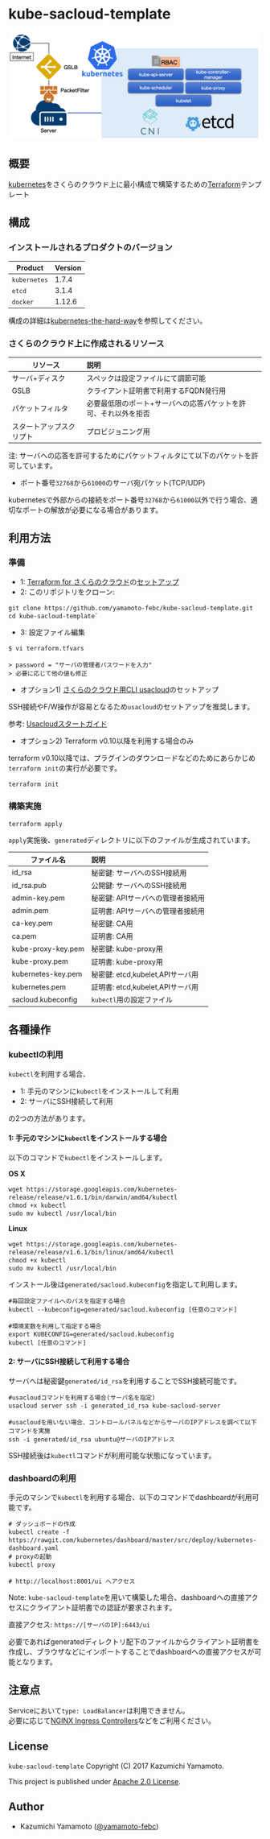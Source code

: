 # kube-sacloud-template

![overview](images/overview.png "overview")

## 概要

[kubernetes](https://kubernetes.io)をさくらのクラウド上に最小構成で構築するための[Terraform](https://terraform.io)テンプレート

## 構成

### インストールされるプロダクトのバージョン

|   Product  | Version |
|------------|---------|
|`kubernetes`| 1.7.4   |
|`etcd`      | 3.1.4   |
|`docker`    | 1.12.6  |

構成の詳細は[kubernetes-the-hard-way](https://github.com/kelseyhightower/kubernetes-the-hard-way)を参照してください。

### さくらのクラウド上に作成されるリソース

|   リソース            | 説明     |
|----------------------|:---------|
|サーバ+ディスク         | スペックは設定ファイルにて調節可能     |
|GSLB                  | クライアント証明書で利用するFQDN発行用 |
|パケットフィルタ        | 必要最低限のポート+サーバへの応答パケットを許可、それ以外を拒否 |
|スタートアップスクリプト | プロビジョニング用 |

注: サーバへの応答を許可するためにパケットフィルタにて以下のパケットを許可しています。   

- ポート番号`32768`から`61000`のサーバ宛パケット(TCP/UDP)

kubernetesで外部からの接続をポート番号`32768`から`61000`以外で行う場合、適切なポートの解放が必要になる場合があります。  

## 利用方法

### 準備

- 1: [Terraform for さくらのクラウド](https://github.com/sacloud/terraform-provider-sakuracloud)の[セットアップ](https://sacloud.github.io/terraform-provider-sakuracloud/installation/)
- 2: このリポジトリをクローン:  

```console
git clone https://github.com/yamamoto-febc/kube-sacloud-template.git
cd kube-sacloud-template`
```

- 3: 設定ファイル編集

```console
$ vi terraform.tfvars

> password = "サーバの管理者パスワードを入力"
> 必要に応じて他の値も修正
```

- オプション1) [さくらのクラウド用CLI usacloud](https://github.com/sacloud/usacloud)のセットアップ

SSH接続やF/W操作が容易となるため`usacloud`のセットアップを推奨します。  

参考: [Usacloudスタートガイド](https://sacloud.github.io/usacloud/start_guide/)

- オプション2) Terraform v0.10以降を利用する場合のみ

terraform v0.10以降では、プラグインのダウンロードなどのためにあらかじめ`terraform init`の実行が必要です。

```console
terraform init
```

### 構築実施

```console
terraform apply
```

`apply`実施後、`generated`ディレクトリに以下のファイルが生成されています。

| ファイル名          | 説明 |
|--------------------|:--------------------|
| id_rsa             | 秘密鍵: サーバへのSSH接続用  |  
| id_rsa.pub         | 公開鍵: サーバへのSSH接続用  | 
| admin-key.pem      | 秘密鍵: APIサーバへの管理者接続用| 
| admin.pem          | 証明書: APIサーバへの管理者接続用| 
| ca-key.pem         | 秘密鍵: CA用| 
| ca.pem             | 証明書: CA用| 
| kube-proxy-key.pem | 秘密鍵: kube-proxy用| 
| kube-proxy.pem     | 証明書: kube-proxy用| 
| kubernetes-key.pem | 秘密鍵: etcd,kubelet,APIサーバ用| 
| kubernetes.pem     | 証明書: etcd,kubelet,APIサーバ用| 
| sacloud.kubeconfig | `kubectl`用の設定ファイル | 

## 各種操作

### kubectlの利用

`kubectl`を利用する場合、  

- 1: 手元のマシンに`kubectl`をインストールして利用
- 2: サーバにSSH接続して利用

の2つの方法があります。

#### 1: 手元のマシンに`kubectl`をインストールする場合

以下のコマンドで`kubectl`をインストールします。

**OS X**

```console
wget https://storage.googleapis.com/kubernetes-release/release/v1.6.1/bin/darwin/amd64/kubectl
chmod +x kubectl
sudo mv kubectl /usr/local/bin
```

**Linux**

```console1
wget https://storage.googleapis.com/kubernetes-release/release/v1.6.1/bin/linux/amd64/kubectl
chmod +x kubectl
sudo mv kubectl /usr/local/bin
```

インストール後は`generated/sacloud.kubeconfig`を指定して利用します。

```console
#毎回設定ファイルへのパスを指定する場合
kubectl --kubeconfig=generated/sacloud.kubeconfig [任意のコマンド]

#環境変数を利用して指定する場合
export KUBECONFIG=generated/sacloud.kubeconfig
kubectl [任意のコマンド]
```

#### 2: サーバにSSH接続して利用する場合

サーバへは秘密鍵`generated/id_rsa`を利用することでSSH接続可能です。

```console
#usacloudコマンドを利用する場合(サーバ名を指定)
usacloud server ssh -i generated_id_rsa kube-sacloud-server

#usacloudを用いない場合、コントロールパネルなどからサーバのIPアドレスを調べて以下コマンドを実施
ssh -i generated/id_rsa ubuntu@サーバのIPアドレス
```

SSH接続後は`kubectl`コマンドが利用可能な状態になっています。  

### dashboardの利用

手元のマシンで`kubectl`を利用する場合、以下のコマンドでdashboardが利用可能です。  

```console
# ダッシュボードの作成
kubectl create -f https://rawgit.com/kubernetes/dashboard/master/src/deploy/kubernetes-dashboard.yaml
# proxyの起動
kubectl proxy

# http://localhost:8001/ui へアクセス
```

Note: `kube-sacloud-template`を用いて構築した場合、dashboardへの直接アクセスにクライアント証明書での認証が要求されます。

直接アクセス: `https://[サーバのIP]:6443/ui`

必要であればgeneratedディレクトリ配下のファイルからクライアント証明書を作成し、ブラウザなどにインポートすることでdashboardへの直接アクセスが可能となります。

## 注意点

Serviceにおいて`type: LoadBalancer`は利用できません。  
必要に応じて[NGINX Ingress Controllers](https://github.com/nginxinc/kubernetes-ingress)などをご利用ください。  

## License

 `kube-sacloud-template` Copyright (C) 2017 Kazumichi Yamamoto.

  This project is published under [Apache 2.0 License](LICENSE.txt).
  
## Author

  * Kazumichi Yamamoto ([@yamamoto-febc](https://github.com/yamamoto-febc))
